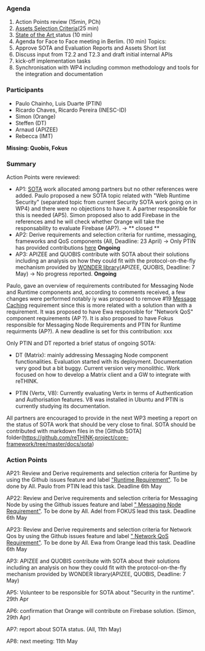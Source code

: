 ### Agenda

1. Action Points review (15min, PCh)
1. [Assets Selection Criteria](../sota/selection-criteria.md)(25 min)
1. [State of the Art ](../sota/sota.md) status (10 min)
1. Agenda for Face to Face meeting in Berlim. (10 min) Topics:
 1. Approve SOTA and Evaluation Reports and Assets Short list
 2. Discuss input from T2.2 and T2.3 and draft initial internal APIs
 3. kick-off implementation tasks
 4. Synchronisation with WP4 including common methodology and tools for the integration and documentation
 
### Participants

* Paulo Chainho, Luis Duarte (PTIN)
* Ricardo Chaves, Ricardo Pereira (INESC-ID)
* Simon (Orange)
* Steffen (DT)
* Arnaud (APIZEE)
* Rebecca (IMT)

**Missing: Quobis, Fokus**

### Summary

Action Points were reviewed:

* AP1: [SOTA](../sota/sota.md) work allocated among partners but no other references were added. Paulo proposed a new SOTA topic related with "Web Runtime Security" (separated topic from current Security SOTA work going on in WP4) and there were no objections to have it. A partner responsible for this is needed (AP5). Simon proposed also to add Firebase in the references amd he will check whether Orange will take the responsability to evaluate Firebase (AP?). -> ** closed **
* AP2: Derive requirements and selection criteria for runtime, messaging, frameworks and QoS components (All, Deadline: 23 April) ->  Only PTIN has provided contributions [here](../sota/selection-criteria.md) **Ongoing**
* AP3: APIZEE and QUOBIS contribute with SOTA about their solutions including an analysis on how they could fit with the protocol-on-the-fly mechanism provided by [WONDER library](http://hypercomm.github.io/wonder/)(APIZEE, QUOBIS, Deadline: 7 May) -> No progress reported.  **Ongoing**

Paulo, gave an overview of requirements contributed for Messaging Node and Runtime components and, according to comments received, a few changes were performed notably iy was proposed to remove #19 [Message Caching](https://github.com/reTHINK-project/core-framework/issues/19) requirement since this is more related with a solution than with a requirement. It was proposed to have Ewa responsible for "Network QoS" component requirements (AP ?). It is also proposed to have Fokus responsible for Messaging Node Requirements and PTIN for Runtime requirments (AP?). A new deadline is set for this contribution: xxx

Only PTIN and DT reported a brief status of ongoing SOTA:

* DT (Matrix): mainly addressing Messaging Node component functionalities. Evaluation started with its deployment. Documentation very good but a bit buggy. Current version very monolithic. Work focused on how to develop a Matrix client and a GW to integrate with reTHINK.

* PTIN (Vertx, V8): Currently evaluating Vertx in terms of Authentication and Authorisation features. V8 was installed in Ubuntu and PTIN is currently studying its documentation.

All partners are encouraged to provide in the next WP3 meeting a report on the status of SOTA work that should be very close to final. SOTA should be contributed with markdown files in the [Github SOTA] folder(https://github.com/reTHINK-project/core-framework/tree/master/docs/sota)

### Action Points

AP21: Review and Derive requirements and selection criteria for Runtime by using the Github issues feature and label ["Runtime Requirement"](https://github.com/reTHINK-project/core-framework/labels/Runtime%20Requirement). To be done by All. Paulo from PTIN lead this task. Deadline 6th May

AP22: Review and Derive requirements and selection criteria for Messaging Node by using the Github issues feature and label [" Messaging Node Requirement"](https://github.com/reTHINK-project/core-framework/labels/Messaging%20Node%20Requirement). To be done by All. Adel from FOKUS lead this task. Deadline 6th May

AP23: Review and Derive requirements and selection criteria for Network Qos by using the Github issues feature and label [" Network QoS Requirement"](https://github.com/reTHINK-project/core-framework/labels/Network%20QoS%20Requirement). To be done by All. Ewa from Orange lead this task. Deadline 6th May

AP3: APIZEE and QUOBIS contribute with SOTA about their solutions including an analysis on how they could fit with the protocol-on-the-fly mechanism provided by WONDER library(APIZEE, QUOBIS, Deadline: 7 May)

AP5: Volunteer to be responsible for SOTA about "Security in the runtime". 29th Apr

AP6: confirmation that Orange will contribute on Firebase solution. (Simon, 29th Apr)

AP7: report about SOTA status. (All, 11th May)

AP8: next meeting: 11th May

